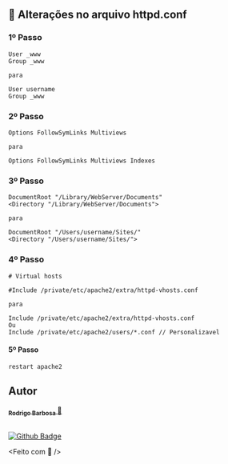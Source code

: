 
## 🧩 Alterações no arquivo httpd.conf

### 1º Passo
    User _www
    Group _www

    para

    User username
    Group _www

### 2º Passo
    Options FollowSymLinks Multiviews

    para 

    Options FollowSymLinks Multiviews Indexes

### 3º Passo
    DocumentRoot "/Library/WebServer/Documents"
    <Directory "/Library/WebServer/Documents">

    para 

    DocumentRoot "/Users/username/Sites/"
    <Directory "/Users/username/Sites/">

### 4º Passo
    # Virtual hosts

    #Include /private/etc/apache2/extra/httpd-vhosts.conf

    para

    Include /private/etc/apache2/extra/httpd-vhosts.conf
    Ou 
    Include /private/etc/apache2/users/*.conf // Personalizavel

#### 5º Passo
    restart apache2

## Autor

<a href="https://www.linkedin.com/in/rodrigo-barbosa-7a1429157/">
 <sub>
    <b>Rodrigo Barbosa</b>
 </sub>
</a>
<a href="#" title="Rocket">🚀</a>

 <br />
 <br />

[![Github Badge](https://img.shields.io/github/followers/rodrigobarbosa12?style=social&link=https://github.com/rodrigobarbosa12)](https://github.com/rodrigobarbosa12)

<Feito com 💙 />
